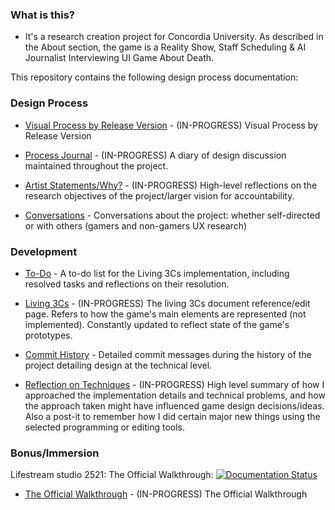 ### What is this?

- It's a research creation project for Concordia University. As described in the About section, the game is a Reality Show, Staff Scheduling & AI Journalist Interviewing UI Game About Death.

This repository contains the following design process documentation:

### Design Process

- [Visual Process by Release Version](https://github.com/SylvainTran/V00717/wiki/Visual-Process-by-Release-Versions) - (IN-PROGRESS) Visual Process by Release Version

- [Process Journal](https://github.com/SylvainTran/V00717/wiki/Process-Journal) - (IN-PROGRESS) A diary of design discussion maintained throughout the project.

- [Artist Statements/Why?](https://github.com/SylvainTran/V00717/wiki/Why%3F) - (IN-PROGRESS) High-level reflections on the research objectives of the project/larger vision for accountability.

- [Conversations](https://github.com/SylvainTran/V00717/wiki/Conversations) - Conversations about the project: whether self-directed or with others (gamers and non-gamers UX research)

### Development
 
- [To-Do](https://github.com/SylvainTran/V00717/wiki/To-do) - A to-do list for the Living 3Cs implementation, including resolved tasks and reflections on their resolution.

- [Living 3Cs](https://github.com/SylvainTran/V00717/wiki/Living-3Cs) - (IN-PROGRESS) The living 3Cs document reference/edit page. Refers to how the game's main elements are represented (not implemented). Constantly updated to reflect state of the game's prototypes.

- [Commit History](https://github.com/SylvainTran/V00717/commits/main) - Detailed commit messages during the history of the project detailing design at the technical level.

- [Reflection on Techniques](https://github.com/SylvainTran/V00717/wiki/Reflection-on-Techniques) - (IN-PROGRESS) High level summary of how I approached the implementation details and technical problems, and how the approach taken might have influenced game design decisions/ideas. Also a post-it to remember how I did certain major new things using the selected programming or editing tools.

### Bonus/Immersion

Lifestream studio 2521: The Official Walkthrough: [![Documentation Status](https://readthedocs.org/projects/lifestream-studio-2521/badge/?version=latest)](https://lifestream-studio-2521.readthedocs.io/en/latest/?badge=latest)

- [The Official Walkthrough](https://github.com/SylvainTran/V00717/wiki/Technical-Docs) - (IN-PROGRESS) The Official Walkthrough
